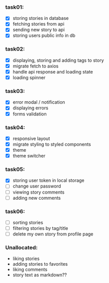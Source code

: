 ### task01:
- [x] storing stories in database
- [x] fetching stories from api 
- [x] sending new story to api
- [x] storing users public info in db

### task02:
- [x] displaying, storing and adding tags to story
- [x] migrate fetch to axios
- [x] handle api response and loading state
- [x] loading spinner

### task03:
- [x] error modal / notification
- [x] displaying errors
- [x] forms validation

### task04:
- [x] responsive layout
- [x] migrate styling to styled components 
- [x] theme
- [x] theme switcher

### task05:
- [x] storing user token in local storage
- [ ] change user password
- [ ] viewing story comments
- [ ] adding new comments

### task06:
- [ ] sorting stories
- [ ] filtering stories by tag/title
- [ ] delete my own story from profile page

### Unallocated:
* liking stories
* adding stories to favorites
* liking comments
* story text as markdown??